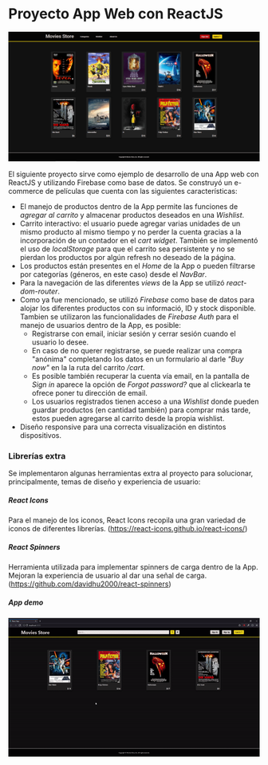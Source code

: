 # Proyecto App Web con ReactJS

<img src="/public/img/app-screenshot.png">

El siguiente proyecto sirve como ejemplo de desarrollo de una App web con ReactJS y utilizando Firebase como base de datos. Se construyó un e-commerce de películas que cuenta con las siguientes características:

* El manejo de productos dentro de la App permite las funciones de *agregar al carrito* y almacenar productos deseados en una *Wishlist*.
* Carrito interactivo: el usuario puede agregar varias unidades de un mismo producto al mismo tiempo y no perder la cuenta gracias a la incorporación de un contador en el *cart widget*. También se implementó el uso de *localStorage* para que el carrito sea persistente y no se pierdan los productos por algún refresh no deseado de la página.
* Los productos están presentes en el *Home* de la App o pueden filtrarse por categorías (géneros, en este caso) desde el *NavBar*.
* Para la navegación de las diferentes *views* de la App se utilizó *react-dom-router*.
* Como ya fue mencionado, se utilizó *Firebase* como base de datos para alojar los diferentes productos con su informació, ID y stock disponible. Tambien se utilizaron las funcionalidades de *Firebase Auth* para el manejo de usuarios dentro de la App, es posible:
    * Registrarse con email, iniciar sesión y cerrar sesión cuando el usuario lo desee.
    * En caso de no querer registrarse, se puede realizar una compra "anónima" completando los datos en un formulario al darle *"Buy now"* en la la ruta del carrito */cart*.
    * Es posible también recuperar la cuenta vía email, en la pantalla de *Sign in* aparece la opción de *Forgot password?* que al clickearla te ofrece poner tu dirección de email.
    * Los usuarios registrados tienen acceso a una *Wishlist* donde pueden guardar productos (en cantidad también) para comprar más tarde, estos pueden agregarse al carrito desde la propia wishlist.
* Diseño responsive para una correcta visualización en distintos dispositivos.

### Librerías extra

Se implementaron algunas herramientas extra al proyecto para solucionar, principalmente, temas de diseño y experiencia de usuario:

##### React Icons
Para el manejo de los iconos, React Icons recopila una gran variedad de iconos de diferentes librerías.
(https://react-icons.github.io/react-icons/)

##### React Spinners
Herramienta utilizada para implementar spinners de carga dentro de la App. Mejoran la experiencia de usuario al dar una señal de carga.
(https://github.com/davidhu2000/react-spinners)

##### App demo

![til](app-demo.gif)
